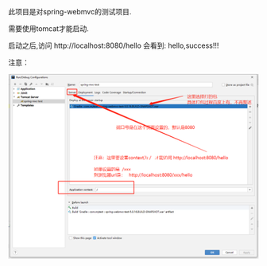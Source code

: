 此项目是对spring-webmvc的测试项目.

需要使用tomcat才能启动.

启动之后,访问 http://localhost:8080/hello  会看到:   hello,success!!!



注意：

![image-20210217035527694](images/image-20210217035527694.png)